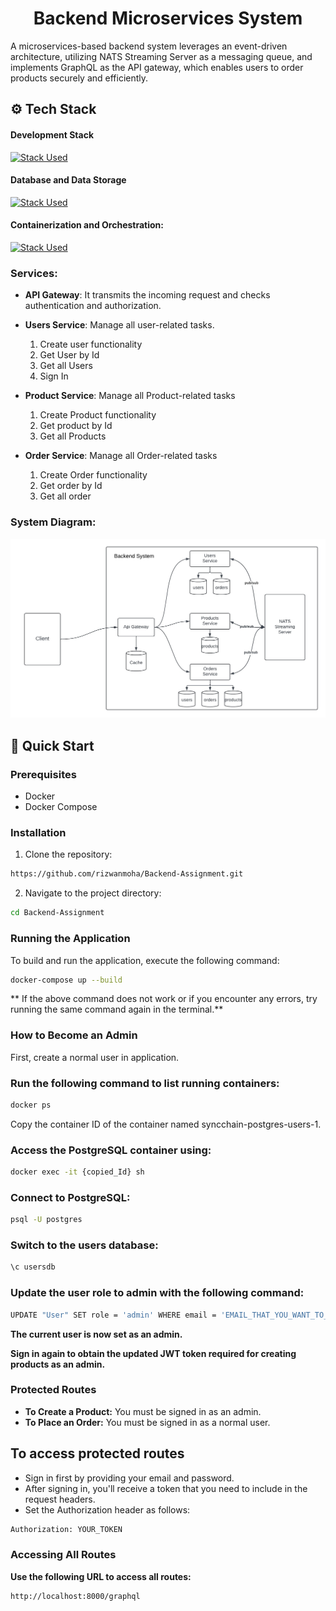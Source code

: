 <h1 align="center">Backend Microservices System</h1>

A microservices-based backend system leverages an event-driven architecture, utilizing NATS Streaming Server as a messaging queue, and implements GraphQL as the API gateway, which enables users to order products securely and efficiently.
## <a name="tech-stack">⚙️ Tech Stack</a>

#### Development Stack

[![Stack Used](https://skillicons.dev/icons?i=js,typescript,nodejs,graphql,express)](https://skillicons.dev)

#### Database and Data Storage

[![Stack Used](https://skillicons.dev/icons?i=postgresql,redis&theme=dark)](https://skillicons.dev)

#### Containerization and Orchestration:

[![Stack Used](https://skillicons.dev/icons?i=docker)](https://skillicons.dev)


### Services:

- **API Gateway**: It transmits the incoming request and checks authentication and authorization.

- **Users Service**: Manage all user-related tasks.
  1.  Create user functionality
  2. Get User by Id
  3. Get all Users
  4. Sign In
- **Product Service**: Manage all Product-related tasks
  1. Create Product functionality
  2. Get product by Id
  3. Get all Products
- **Order Service**: Manage all Order-related tasks
  1. Create Order functionality
  2. Get order by Id
  3. Get all order



### System Diagram:

![System Diagram](./System_diagram.jpeg)

## <a name="quick-start">🤸 Quick Start</a>
### Prerequisites


- Docker
- Docker Compose


### Installation

1. Clone the repository:
   
```bash
https://github.com/rizwanmoha/Backend-Assignment.git
```
2. Navigate to the project directory:
   
```bash
cd Backend-Assignment
```
### Running the Application
To build and run the application, execute the following command:

```bash
docker-compose up --build
```
** If the above command does not work or if you encounter any errors, try running the same command again in the terminal.**

### How to Become an Admin
First, create a normal user in application.

### Run the following command to list running containers:

```bash
docker ps
```
Copy the container ID of the container named syncchain-postgres-users-1.

### Access the PostgreSQL container using:

```bash
docker exec -it {copied_Id} sh
```
### Connect to PostgreSQL:

```bash
psql -U postgres
```

### Switch to the users database:

```bash
\c usersdb
```
### Update the user role to admin with the following command:

```bash
UPDATE "User" SET role = 'admin' WHERE email = 'EMAIL_THAT_YOU_WANT_TO_MAKE_ADMIN';
```
**The current user is now set as an admin.**

**Sign in again to obtain the updated JWT token required for creating products as an admin.**

### Protected Routes
- **To Create a Product:** You must be signed in as an admin.
- **To Place an Order:** You must be signed in as a normal user.

## To access protected routes

- Sign in first by providing your email and password. 
- After signing in, you'll receive a token that you need to include in the request headers. 
- Set the Authorization header as follows:
```bash
Authorization: YOUR_TOKEN
```
### Accessing All Routes 
**Use the following URL to access all routes:**

```bash
http://localhost:8000/graphql
```



